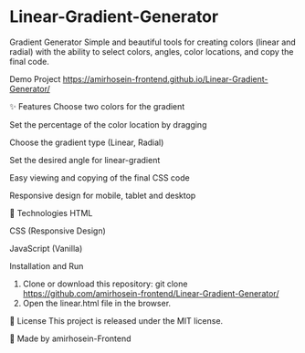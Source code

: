 # Linear-Gradient-Generator
Gradient Generator
Simple and beautiful tools for creating colors (linear and radial) with 
the ability to select colors, angles, color locations, and copy the final code.

Demo Project
https://amirhosein-frontend.github.io/Linear-Gradient-Generator/

✨ Features
Choose two colors for the gradient

Set the percentage of the color location by dragging

Choose the gradient type (Linear, Radial)

Set the desired angle for linear-gradient

Easy viewing and copying of the final CSS code

Responsive design for mobile, tablet and desktop


🧠 Technologies
HTML

CSS (Responsive Design)

JavaScript (Vanilla)


Installation and Run
1. Clone or download this repository:
git clone https://github.com/amirhosein-frontend/Linear-Gradient-Generator/
2. Open the linear.html file in the browser.


📄 License
This project is released under the MIT license.

🙌 Made by
amirhosein-Frontend
